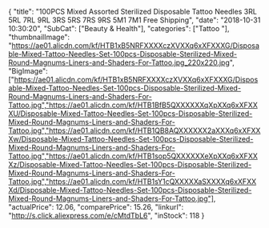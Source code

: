 {
	"title": "100PCS Mixed Assorted Sterilized Disposable Tattoo Needles 3RL 5RL 7RL 9RL 3RS 5RS 7RS 9RS 5M1 7M1 Free Shipping",
	"date": "2018-10-31 10:30:20",
	"SubCat": ["Beauty & Health"],
	"categories": ["Tattoo "],
	"thumbnailImage": "https://ae01.alicdn.com/kf/HTB1xB5NRFXXXXczXVXXq6xXFXXXG/Disposable-Mixed-Tattoo-Needles-Set-100pcs-Disposable-Sterilized-Mixed-Round-Magnums-Liners-and-Shaders-For-Tattoo.jpg_220x220.jpg",
	"BigImage": ["https://ae01.alicdn.com/kf/HTB1xB5NRFXXXXczXVXXq6xXFXXXG/Disposable-Mixed-Tattoo-Needles-Set-100pcs-Disposable-Sterilized-Mixed-Round-Magnums-Liners-and-Shaders-For-Tattoo.jpg","https://ae01.alicdn.com/kf/HTB1BfB5QXXXXXXqXpXXq6xXFXXXU/Disposable-Mixed-Tattoo-Needles-Set-100pcs-Disposable-Sterilized-Mixed-Round-Magnums-Liners-and-Shaders-For-Tattoo.jpg","https://ae01.alicdn.com/kf/HTB1QB8AQXXXXXX2aXXXq6xXFXXXw/Disposable-Mixed-Tattoo-Needles-Set-100pcs-Disposable-Sterilized-Mixed-Round-Magnums-Liners-and-Shaders-For-Tattoo.jpg","https://ae01.alicdn.com/kf/HTB1sop5QXXXXXXeXpXXq6xXFXXXz/Disposable-Mixed-Tattoo-Needles-Set-100pcs-Disposable-Sterilized-Mixed-Round-Magnums-Liners-and-Shaders-For-Tattoo.jpg","https://ae01.alicdn.com/kf/HTB1sY1cQXXXXXaSXXXXq6xXFXXXd/Disposable-Mixed-Tattoo-Needles-Set-100pcs-Disposable-Sterilized-Mixed-Round-Magnums-Liners-and-Shaders-For-Tattoo.jpg"],
	"actualPrice": 12.06,
	"comparePrice": 15.26,
	"linkurl": "http://s.click.aliexpress.com/e/cMtdTbL6",
	"inStock": 118
}
